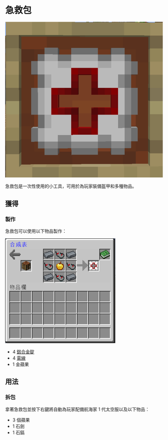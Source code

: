 # 急救包

![](<../.gitbook/assets/image (54).png>)

急救包是一次性使用的小工具，可用於為玩家裝備盔甲和多種物品。

## 獲得

### 製作

急救包可以使用以下物品製作：

![](<../.gitbook/assets/image (55).png>)

* 4 [鋁合金錠](aluminium-alloy-ingot.md)
* 4 [電線](wire.md)
* 1 金蘋果

## 用法

### 拆包

拿著急救包並按下右鍵將自動為玩家配備航海家 1 代太空服以及以下物品：

* 3 個蘋果
* 1 石劍
* 1 石鎬
